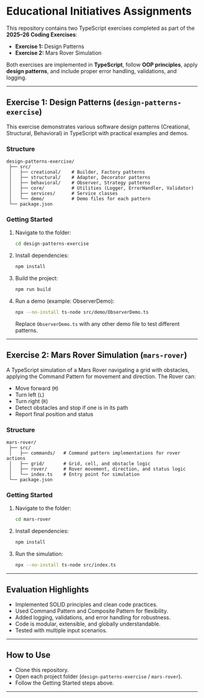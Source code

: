 # Educational Initiatives Assignments

This repository contains two TypeScript exercises completed as part of the **2025–26 Coding Exercises**:

* **Exercise 1:** Design Patterns
* **Exercise 2:** Mars Rover Simulation

Both exercises are implemented in **TypeScript**, follow **OOP principles**, apply **design patterns**, and include proper error handling, validations, and logging.

---

## Exercise 1: Design Patterns (`design-patterns-exercise`)

This exercise demonstrates various software design patterns (Creational, Structural, Behavioral) in TypeScript with practical examples and demos.

### Structure

```
design-patterns-exercise/
 ├── src/
 │   ├── creational/    # Builder, Factory patterns
 │   ├── structural/    # Adapter, Decorator patterns
 │   ├── behavioral/    # Observer, Strategy patterns
 │   ├── core/          # Utilities (Logger, ErrorHandler, Validator)
 │   ├── services/      # Service classes
 │   └── demo/          # Demo files for each pattern
 └── package.json
```

### Getting Started

1. Navigate to the folder:

   ```bash
   cd design-patterns-exercise
   ```
2. Install dependencies:

   ```bash
   npm install
   ```
3. Build the project:

   ```bash
   npm run build
   ```
4. Run a demo (example: ObserverDemo):

   ```bash
   npx --no-install ts-node src/demo/ObserverDemo.ts
   ```

   Replace `ObserverDemo.ts` with any other demo file to test different patterns.

---

## Exercise 2: Mars Rover Simulation (`mars-rover`)

A TypeScript simulation of a Mars Rover navigating a grid with obstacles, applying the Command Pattern for movement and direction. The Rover can:

* Move forward (`M`)
* Turn left (`L`)
* Turn right (`R`)
* Detect obstacles and stop if one is in its path
* Report final position and status

### Structure

```
mars-rover/
 ├── src/
 │   ├── commands/   # Command pattern implementations for rover actions
 │   ├── grid/       # Grid, cell, and obstacle logic
 │   ├── rover/      # Rover movement, direction, and status logic
 │   └── index.ts    # Entry point for simulation
 └── package.json
```

### Getting Started

1. Navigate to the folder:

   ```bash
   cd mars-rover
   ```
2. Install dependencies:

   ```bash
   npm install
   ```
3. Run the simulation:

   ```bash
   npx --no-install ts-node src/index.ts
   ```

---

## Evaluation Highlights

* Implemented SOLID principles and clean code practices.
* Used Command Pattern and Composite Pattern for flexibility.
* Added logging, validations, and error handling for robustness.
* Code is modular, extensible, and globally understandable.
* Tested with multiple input scenarios.

---

## How to Use

* Clone this repository.
* Open each project folder (`design-patterns-exercise` / `mars-rover`).
* Follow the Getting Started steps above.

---

